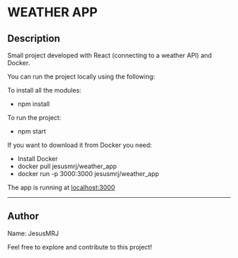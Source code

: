 <h1>WEATHER APP</h1>

<h2>Description</h2>
<p>Small project developed with React (connecting to a weather API) and Docker.</p>

<p>You can run the project locally using the following:</p>

<p>To install all the modules:</p>
<ul>
  <li>npm install</li>
</ul>

<p>To run the project:</p>
<ul>
  <li>npm start</li>
</ul>

<p>If you want to download it from Docker you need:</p>
<ul>
  <li>Install Docker</li>
  <li>docker pull jesusmrj/weather_app</li>
  <li>docker run -p 3000:3000 jesusmrj/weather_app</li>
</ul>

<p>The app is running at <a href="http://localhost:3000">localhost:3000</a></p>

<hr/>

<h2>Author</h2>
<p>Name: JesusMRJ</p>
<p>Feel free to explore and contribute to this project!</p>
